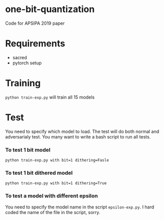 # one-bit-quantization
Code for APSIPA 2019 paper

# Requirements
* sacred
* pytorch setup

# Training
`python train-exp.py` will train all 15 models

# Test
You need to specify which model to load.
The test will do both normal and adversarialy test.
You many want to write a bash script to run all tests.

### To test 1 bit model

`python train-exp.py with bit=1 dithering=Fasle`

### To test 1 bit dithered model

`python train-exp.py with bit=1 dithering=True`

### To test a model with different epsilon

You need to specify the model name in the script `epsilon-exp.py`.
I hard coded the name of the file in the script, sorry.

